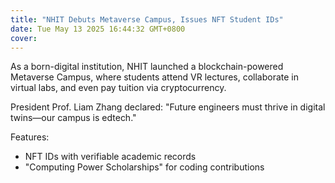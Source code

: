 ```yaml
---
title: "NHIT Debuts Metaverse Campus, Issues NFT Student IDs"
date: Tue May 13 2025 16:44:32 GMT+0800
cover:
---
```


As a born-digital institution, NHIT launched a blockchain-powered Metaverse Campus, where students attend VR lectures, collaborate in virtual labs, and even pay tuition via cryptocurrency.

President Prof. Liam Zhang declared: "Future engineers must thrive in digital twins—our campus is edtech."

Features:

-   NFT IDs with verifiable academic records
-   "Computing Power Scholarships" for coding contributions
